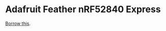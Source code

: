 # Adafruit Feather nRF52840 Express
[Borrow this](../../../../issues/new?title=Borrow%20request&body=[Adafruit%20Feather%20nRF52840%20Express](../blob/main/Hardware/Microcontrollers/Adafruit_Feather_nRF52840_Express.md),%20for%202%20weeks.).
